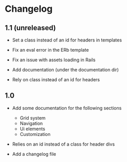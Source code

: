 # Changelog

## 1.1 (unreleased)

* Set a class instead of an id for headers in templates

* Fix an eval error in the ERb template

* Fix an issue with assets loading in Rails

* Add documentation (under the documentation dir)

* Rely on class instead of an id for headers

## 1.0

* Add some documentation for the following sections
  - Grid system
  - Navigation
  - Ui elements
  - Customization

* Relies on an id instead of a class for header divs

* Add a changelog file

